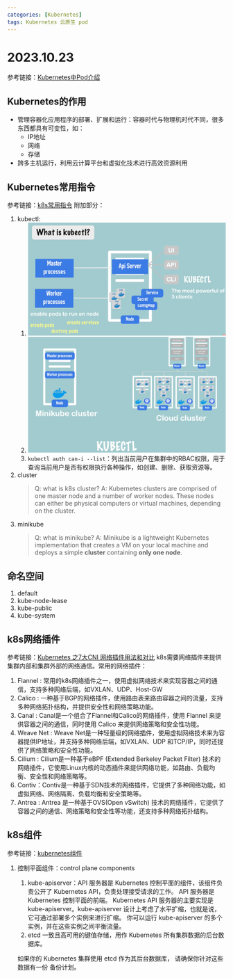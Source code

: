 ```yaml
---
categories: [Kubernetes]
tags: Kubernetes 云原生 pod
---
```

# 2023.10.23
参考链接：[Kubernetes中Pod介绍](https://blog.csdn.net/faoids/article/details/130678297)
## Kubernetes的作用
- 管理容器化应用程序的部署、扩展和运行：容器时代与物理机时代不同，很多东西都具有可变性，如：
  - IP地址
  - 网络
  - 存储
- 跨多主机运行，利用云计算平台和虚拟化技术进行高效资源利用
## Kubernetes常用指令
参考链接：[k8s常用指令](https://blog.csdn.net/lukairui7747/article/details/130947808)
附加部分：
1. kubectl:
   1. ![](2023-10-25-11-56-27.png)
   2. ![](2023-10-25-11-57-54.png)
   3. `kubectl auth can-i --list`：列出当前用户在集群中的RBAC权限，用于查询当前用户是否有权限执行各种操作，如创建、删除、获取资源等。
2. cluster
   > Q: what is k8s cluster?
      > A: Kubernetes clusters are comprised of one master node and a number of worker nodes. These nodes can either be physical computers or virtual machines, depending on the cluster.
3. minikube
   > Q: what is minikube?
      > A: Minikube is a lightweight Kubernetes implementation that creates a VM on your local machine and deploys a simple **cluster** containing **only one node**.
## 命名空间
1. default
2. kube-node-lease
3. kube-public
4. kube-system

## k8s网络插件
参考链接：[Kubernetes 之7大CNI 网络插件用法和对比](https://developer.aliyun.com/article/1245323)
k8s需要网络插件来提供集群内部和集群外部的网络通信。常用的网络插件：
1. Flannel : 常用的k8s网络插件之一，使用虚拟网络技术来实现容器之间的通信，支持多种网络后端，如VXLAN、UDP、Host-GW
2. Calico : 一种基于BGP的网络插件，使用路由表来路由容器之间的流量，支持多种网络拓扑结构，并提供安全性和网络策略功能。
3. Canal : Canal是一个组合了Flannel和Calico的网络插件，使用 Flannel 来提供容器之间的通信，同时使用 Calico 来提供网络策略和安全性功能。
4. Weave Net : Weave Net是一种轻量级的网络插件，使用虚拟网络技术来为容器提供IP地址，并支持多种网络后端，如VXLAN、UDP 和TCP/IP，同时还提供了网络策略和安全性功能。
5. Cilium : Cilium是一种基于eBPF (Extended Berkeley Packet Filter) 技术的网络插件，它使用Linux内核的动态插件来提供网络功能，如路由、负载均衡、安全性和网络策略等。
6. Contiv：Contiv是一种基于SDN技术的网络插件，它提供了多种网络功能，如虚拟网络、网络隔离、负载均衡和安全策略等。
7. Antrea : Antrea 是一种基于OVS(Open vSwitch) 技术的网络插件，它提供了容器之间的通信、网络策略和安全性等功能，还支持多种网络拓扑结构。

## k8s组件
参考链接：[kubernetes组件](https://kubernetes.io/zh-cn/docs/concepts/overview/components/)
1. 控制平面组件：control plane components
   1. kube-apiserver：API 服务器是 Kubernetes 控制平面的组件，该组件负责公开了 Kubernetes API，负责处理接受请求的工作。 API 服务器是 Kubernetes 控制平面的前端。
    Kubernetes API 服务器的主要实现是 kube-apiserver。kube-apiserver 设计上考虑了水平扩缩，也就是说，它可通过部署多个实例来进行扩缩。 你可以运行 kube-apiserver 的多个实例，并在这些实例之间平衡流量。
    2. etcd 一致且高可用的键值存储，用作 Kubernetes 所有集群数据的后台数据库。

    如果你的 Kubernetes 集群使用 etcd 作为其后台数据库， 请确保你针对这些数据有一份 备份计划。

